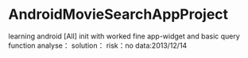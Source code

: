 AndroidMovieSearchAppProject
============================

learning android
[All] init with worked fine app-widget and basic query function
analyse：
solution：
risk：no
data:2013/12/14
